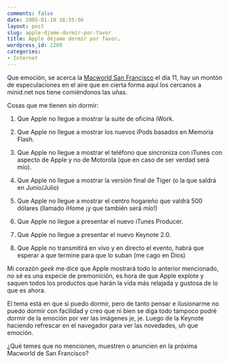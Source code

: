 ```yaml
---
comments: false
date: 2005-01-10 16:55:56
layout: post
slug: apple-djame-dormir-por-favor
title: Apple déjame dormir por favor…
wordpress_id: 2209
categories:
- Internet
---
```


Que emoción, se acerca la [Macworld San Francisco](http://www.macworldexpo.com/live/20/) el día 11, hay un montón de especulaciones en el aire que en cierta forma aquí los cercanos a minid.net nos tiene comiéndonos las uñas.





Cosas que me tienen sin dormir:







  1. Que Apple no llegue a mostrar la suite de oficina iWork.


  2. Que Apple no llegue a mostrar los nuevos iPods basados en Memoria Flash.


  3. Que Apple no llegue a mostrar el teléfono que sincroniza con iTunes con aspecto de Apple y no de Motorola (que en caso de ser verdad será mío).


  4. Que Apple no llegue a mostrar la versión final de Tiger (o la que saldrá en Junio/Julio)


  5. Que Apple no llegue a mostrar el centro hogareño que valdrá 500 dólares (llamado iHome ¡y que también será mío!)


  6. Que Apple no llegue a presentar el nuevo iTunes Producer.


  7. Que Apple no llegue a presentar el nuevo Keynote 2.0.


  8. Que Apple no transmitirá en vivo y en directo el evento, habrá que esperar a que termine para que lo suban (me cago en Dios)





Mi corazón _geek_ me dice que Apple mostrará todo lo anterior mencionado, no sé es una especie de premonición, es hora de que Apple explote y saquen todos los productos que harán la vida más relajada y gustosa de lo que es ahora.





El tema está en que si puedo dormir, pero de tanto pensar e ilusionarme no puedo dormir con facilidad y creo que ni bien se diga todo tampoco podré dormir de la emoción por ver las imágenes je, je. Luego de la Keynote haciendo refrescar en el navegador para ver las novedades, uh que emoción.





¿Qué temes que no mencionen, muestren o anuncien en la próxima Macworld de San Francisco?




 
